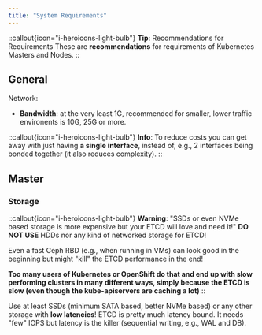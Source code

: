 ```yaml
---
title: "System Requirements"
---
```


::callout{icon="i-heroicons-light-bulb"}
**Tip**: Recommendations for Requirements
These are **recommendations** for requirements of Kubernetes Masters and Nodes.
::

## General

Network:

* **Bandwidth**: at the very least 1G, recommended for smaller, lower traffic environents is 10G, 25G or more.

::callout{icon="i-heroicons-light-bulb"}
**Info**:
To reduce costs you can get away with just having **a single interface**, instead of, e.g., 2 interfaces being bonded together (it also reduces complexity).
::

## Master

### Storage

::callout{icon="i-heroicons-light-bulb"}
**Warning**:
"SSDs or even NVMe based storage is more expensive but your ETCD will love and need it!"
**DO NOT USE** HDDs nor any kind of networked storage for ETCD!

Even a fast Ceph RBD (e.g., when running in VMs) can look good in the beginning but might "kill" the ETCD performance in the end!

**Too many users of Kubernetes or OpenShift do that and end up with slow performing clusters in many different ways, simply because the ETCD is slow (even though the kube-apiservers are caching a lot)**
::

Use at least SSDs (minimum SATA based, better NVMe based) or any other storage with **low latencies**! ETCD is pretty much latency bound. It needs "few" IOPS but latency is the killer (sequential writing, e.g., WAL and DB).
